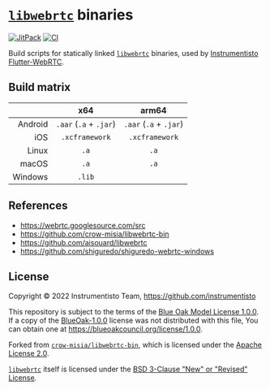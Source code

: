 [`libwebrtc`] binaries
======================

[![JitPack](https://jitpack.io/v/instrumentisto/libwebrtc-bin.svg "JitPack")](https://jitpack.io/#instrumentisto/libwebrtc-bin)
[![CI](https://github.com/instrumentisto/libwebrtc-bin/workflows/CI/badge.svg?branch=main "CI")](https://github.com/instrumentisto/libwebrtc-bin/actions?query=workflow%3ACI+branch%3Amain)

Build scripts for statically linked [`libwebrtc`] binaries, used by [Instrumentisto Flutter-WebRTC].




## Build matrix

|         |          x64           |         arm64          |
|--------:|:----------------------:|:----------------------:| 
| Android | `.aar` (`.a` + `.jar`) | `.aar` (`.a` + `.jar`) | 
|     iOS |     `.xcframework`     |     `.xcframework`     | 
|   Linux |          `.a`          |          `.a`          | 
|   macOS |          `.a`          |          `.a`          | 
| Windows |         `.lib`         |                        | 




## References 

- https://webrtc.googlesource.com/src
- https://github.com/crow-misia/libwebrtc-bin
- https://github.com/aisouard/libwebrtc
- https://github.com/shiguredo/shiguredo-webrtc-windows




## License

Copyright © 2022 Instrumentisto Team, <https://github.com/instrumentisto>

This repository is subject to the terms of the [Blue Oak Model License 1.0.0](https://github.com/instrumentisto/libwebrtc-bin/blob/main/LICENSE.md). If a copy of the [BlueOak-1.0.0](https://spdx.org/licenses/BlueOak-1.0.0.html) license was not distributed with this file, You can obtain one at <https://blueoakcouncil.org/license/1.0.0>.

Forked from [`crow-misia/libwebrtc-bin`](https://github.com/crow-misia/libwebrtc-bin), which is licensed under the [Apache License 2.0](https://github.com/crow-misia/libwebrtc-bin/blob/main/LICENSE).

[`libwebrtc`] itself is licensed under the [BSD 3-Clause "New" or "Revised" License](https://webrtc.googlesource.com/src/+/refs/heads/main).




[`crow-misia/libwebrtc-bin`]: https://github.com/crow-misia/libwebrtc-bin
[`libwebrtc`]: https://webrtc.googlesource.com/src
[Instrumentisto Flutter-WebRTC]: https://github.com/instrumentisto/flutter-webrtc
